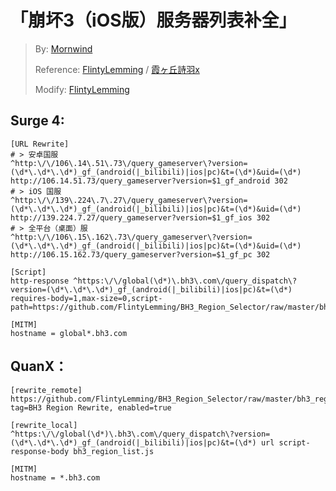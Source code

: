 # 「崩坏3（iOS版）服务器列表补全」
> By: [Mornwind](https://github.com/Mornwind/BH3_Region_Selector)
> 
> Reference: [FlintyLemming](https://git.flinty.moe/root/bh3-switch) / [霞ヶ丘詩羽x](https://www.bilibili.com/read/cv3610324)
>
> Modify: [FlintyLemming](https://git.flinty.moe/root/bh3-switch)

## Surge 4:
```
[URL Rewrite]
# > 安卓国服
^http:\/\/106\.14\.51\.73\/query_gameserver\?version=(\d*\.\d*\.\d*)_gf_(android(|_bilibili)|ios|pc)&t=(\d*)&uid=(\d*) http://106.14.51.73/query_gameserver?version=$1_gf_android 302
# > iOS 国服
^http:\/\/139\.224\.7\.27\/query_gameserver\?version=(\d*\.\d*\.\d*)_gf_(android(|_bilibili)|ios|pc)&t=(\d*)&uid=(\d*) http://139.224.7.27/query_gameserver?version=$1_gf_ios 302
# > 全平台（桌面）服
^http:\/\/106\.15\.162\.73\/query_gameserver\?version=(\d*\.\d*\.\d*)_gf_(android(|_bilibili)|ios|pc)&t=(\d*)&uid=(\d*) http://106.15.162.73/query_gameserver?version=$1_gf_pc 302

[Script]
http-response ^https:\/\/global(\d*)\.bh3\.com\/query_dispatch\?version=(\d*\.\d*\.\d*)_gf_(android(|_bilibili)|ios|pc)&t=(\d*) requires-body=1,max-size=0,script-path=https://github.com/FlintyLemming/BH3_Region_Selector/raw/master/bh3_region_list.js

[MITM]
hostname = global*.bh3.com
```

## QuanX：
```
[rewrite_remote]
https://github.com/FlintyLemming/BH3_Region_Selector/raw/master/bh3_region_rewrite_remote.conf, tag=BH3 Region Rewrite, enabled=true

[rewrite_local]
^https:\/\/global(\d*)\.bh3\.com\/query_dispatch\?version=(\d*\.\d*\.\d*)_gf_(android(|_bilibili)|ios|pc)&t=(\d*) url script-response-body bh3_region_list.js

[MITM]
hostname = *.bh3.com
```